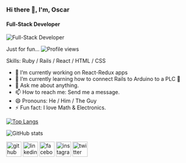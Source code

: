 ### Hi there 👋, I'm, Oscar
#### Full-Stack Developer
![Full-Stack Developer](https://pbs.twimg.com/profile_banners/3181264032/1573947043/1500x500)

Just for fun... ![Profile views](https://gpvc.arturio.dev/oscardelalanza)  

Skills: Ruby / Rails / React / HTML / CSS

- 🔭 I’m currently working on React-Redux apps 
- 🌱 I’m currently learning how to connect Rails to Arduino to a PLC  🔌 
- 💬 Ask me about anything. 
- 📫 How to reach me: Send me a message. 
- 😄 Pronouns: He / Him / The Guy 
- ⚡ Fun fact: I love Math & Electronics.

<div>
  
[![Top Langs](https://github-readme-stats.vercel.app/api/top-langs/?username=oscardelalanza&theme=merko)](https://github.com/anuraghazra/github-readme-stats)

![GitHub stats](https://github-readme-stats.vercel.app/api?username=oscardelalanza&show_icons=true&count_private=true&theme=radical)  

</div>


<div>

[<img src='https://cdn.jsdelivr.net/npm/simple-icons@3.0.1/icons/github.svg' alt='github' height='40'>](https://github.com/oscardelalanza)  [<img src='https://cdn.jsdelivr.net/npm/simple-icons@3.0.1/icons/linkedin.svg' alt='linkedin' height='40'>](https://www.linkedin.com/in/oscardelalanza/)  [<img src='https://cdn.jsdelivr.net/npm/simple-icons@3.0.1/icons/facebook.svg' alt='facebook' height='40'>](https://www.facebook.com/oscar.mendoza.31924)  [<img src='https://cdn.jsdelivr.net/npm/simple-icons@3.0.1/icons/instagram.svg' alt='instagram' height='40'>](https://www.instagram.com/oscardelalanza/)  [<img src='https://cdn.jsdelivr.net/npm/simple-icons@3.0.1/icons/twitter.svg' alt='twitter' height='40'>](https://twitter.com/oscardelalanza) 

</div>
